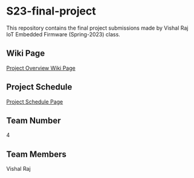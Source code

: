 # S23-final-project
This repository contains the final project submissions made by Vishal Raj IoT Embedded Firmware (Spring-2023) class.

## Wiki Page
[Project Overview Wiki Page](https://github.com/CU-ECEN-5823/ecen5823-courseproject-vishalraj3112/wiki/Project-Overview)

## Project Schedule
[Project Schedule Page](https://github.com/CU-ECEN-5823/ecen5823-courseproject-vishalraj3112/wiki/Project-Schedule)

## Team Number
4

## Team Members
Vishal Raj
